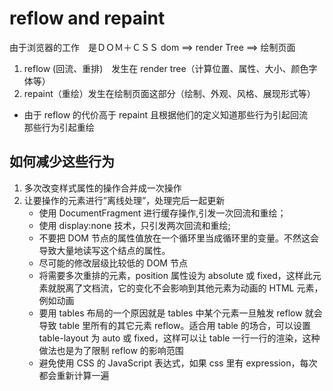 # reflow and repaint

由于浏览器的工作　是ＤＯＭ＋ＣＳＳ dom ==> render Tree ==> 绘制页面

1. reflow (回流、重排)　发生在 render tree（计算位置、属性、大小、颜色字体等）
2. repaint（重绘）发生在绘制页面这部分（绘制、外观、风格、展现形式等）

* 由于 reflow 的代价高于 repaint 且根据他们的定义知道那些行为引起回流　那些行为引起重绘

## 如何减少这些行为

1. 多次改变样式属性的操作合并成一次操作
2. 让要操作的元素进行”离线处理”，处理完后一起更新
   * 使用 DocumentFragment 进行缓存操作,引发一次回流和重绘；
   * 使用 display:none 技术，只引发两次回流和重绘;
   * 不要把 DOM 节点的属性值放在一个循环里当成循环里的变量。不然这会导致大量地读写这个结点的属性。
   * 尽可能的修改层级比较低的 DOM 节点
   * 将需要多次重排的元素，position 属性设为 absolute 或 fixed，这样此元素就脱离了文档流，它的变化不会影响到其他元素为动画的 HTML 元素，例如动画
   * 要用 tables 布局的一个原因就是 tables 中某个元素一旦触发 reflow 就会导致 table 里所有的其它元素 reflow。适合用 table 的场合，可以设置 table-layout 为 auto 或 fixed，这样可以让 table 一行一行的渲染，这种做法也是为了限制 reflow 的影响范围
   * 避免使用 CSS 的 JavaScript 表达式，如果 css 里有 expression，每次都会重新计算一遍
